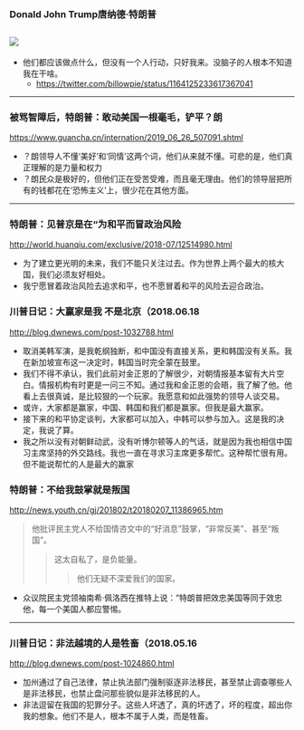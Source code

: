 ### Donald John Trump唐纳德·特朗普
![](http://img.mp.itc.cn/upload/20170604/78c1c7da01364ea08d8cd5313f5f9ae7_th.jpg)
---
- 他们都应该做点什么，但没有一个人行动，只好我来。没脑子的人根本不知道我在干啥。
  - https://twitter.com/billowpie/status/1164125233617367041
---
### 被骂智障后，特朗普：敢动美国一根毫毛，铲平？朗
https://www.guancha.cn/internation/2019_06_26_507091.shtml
- ？朗领导人不懂‘美好’和‘同情’这两个词，他们从来就不懂。可悲的是，他们真正理解的是力量和权力
- ？朗民众是极好的，但他们正在受苦受难，而且毫无理由。他们的领导层把所有的钱都花在‘恐怖主义’上，很少花在其他方面。
---
### 特朗普：见普京是在“为和平而冒政治风险
http://world.huanqiu.com/exclusive/2018-07/12514980.html
- 为了建立更光明的未来，我们不能只关注过去。作为世界上两个最大的核大国，我们必须友好相处。
- 我宁愿冒着政治风险去追求和平，也不愿冒着和平的风险去迎合政治。
### 川普日记：大赢家是我 不是北京（2018.06.18
http://blog.dwnews.com/post-1032788.html
- 取消美韩军演，是我乾纲独断，和中国没有直接关系，更和韩国没有关系。我在新加坡宣布这一决定时，韩国当时完全蒙在鼓里。
- 我们不得不承认，我们此前对金正恩的了解很少，对朝情报基本留有大片空白。情报机构有时更是一问三不知。通过我和金正恩的会晤，我了解了他。他看上去很真诚，是比较狠的一个玩家。我愿意和如此强势的领导人谈交易。
- 或许，大家都是赢家，中国、韩国和我们都是赢家。但我是最大赢家。
- 接下来的和平协定谈判，大家都可以加入，中韩可以参与加入。这是我的决定，我说了算。
- 我之所以没有对朝鲜动武，没有听博尔顿等人的气话，就是因为我也相信中国习主席坚持的外交路线。我也一直在寻求习主席更多帮忙。这种帮忙很有用。但不能说帮忙的人是最大的赢家
### 特朗普：不给我鼓掌就是叛国
http://news.youth.cn/gj/201802/t20180207_11386965.htm
>他批评民主党人不给国情咨文中的“好消息”鼓掌，“非常反美”、甚至“叛国”。
>>这太自私了，是负能量。
>>>他们无疑不深爱我们的国家。
- 众议院民主党领袖南希·佩洛西在推特上说：“特朗普把效忠美国等同于效忠他，每一个美国人都应警惕。
---
### 川普日记：非法越境的人是牲畜（2018.05.16
http://blog.dwnews.com/post-1024860.html
- 加州通过了自己法律，禁止执法部门强制驱逐非法移民，甚至禁止调查哪些人是非法移民，也禁止盘问那些貌似是非法移民的人。
- 非法逗留在我国的犯罪分子。这些人坏透了，真的坏透了，坏的程度，超出你我的想象。他们不是人，根本不属于人类，而是牲畜。